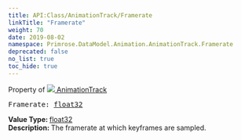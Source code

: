 ```yaml
---
title: API:Class/AnimationTrack/Framerate
linkTitle: "Framerate"
weight: 70
date: 2019-08-02
namespace: Primrose.DataModel.Animation.AnimationTrack.Framerate
deprecated: false
no_list: true
toc_hide: true
---
```

Property of <a href="/docs/api-reference/Class/AnimationTrack"><img src="/icons/silk/film.png"/>&nbsp;AnimationTrack</a>
<pre class="method-declaration">
Framerate: <a class="type" href="/docs/api-reference/System/Primitives#single">float32</a></pre>
<b>Value Type: </b>
<a class="type" href="/docs/api-reference/System/Primitives#single">float32</a>
<br/>
<b>Description: </b>
The framerate at which keyframes are sampled.

